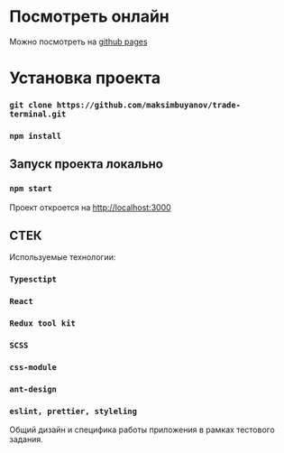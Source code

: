 # Посмотреть онлайн

Можно посмотреть на  [github pages](https://maksimbuyanov.github.io/trade-terminal/)

# Установка проекта

### `git clone https://github.com/maksimbuyanov/trade-terminal.git`
### `npm install`

## Запуск проекта локально

### `npm start`

Проект откроется на [http://localhost:3000](http://localhost:3000)

## СТЕК

Используемые технологии:
### `Typesctipt`
### `React`
### `Redux tool kit`
### `SCSS`
### `css-module`
### `ant-design`
### `eslint, prettier, styleling`

Общий дизайн и специфика работы приложения в рамках тестового задания. 
